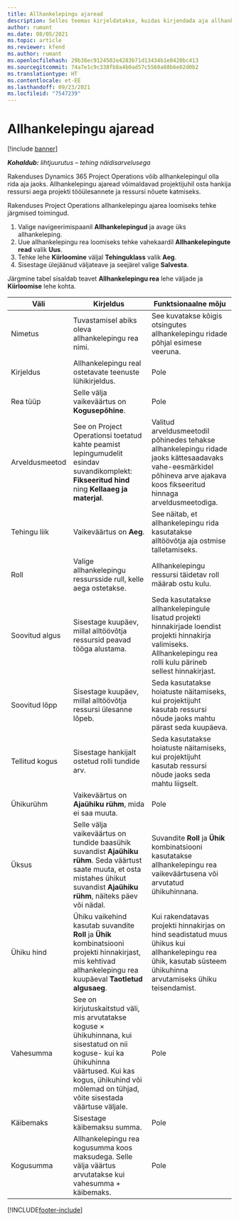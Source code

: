 ```yaml
---
title: Allhankelepingu ajaread
description: Selles teemas kirjeldatakse, kuidas kirjendada aja allhankelepingute ridu ja kirjendada hankijatelt aja ostmist.
author: rumant
ms.date: 08/05/2021
ms.topic: article
ms.reviewer: kfend
ms.author: rumant
ms.openlocfilehash: 29b38ec9124502e4283b71d13434b1e0420bc413
ms.sourcegitcommit: 74a7e1c9c338fb8a4b0ad57c5560a88b6e02d0b2
ms.translationtype: HT
ms.contentlocale: et-EE
ms.lasthandoff: 09/23/2021
ms.locfileid: "7547239"
---
```

# <a name="subcontract-lines-for-time"></a>Allhankelepingu ajaread

[!include [banner](../../includes/dataverse-preview.md)]

_**Kohaldub:** lihtjuurutus – tehing näidisarvelusega_

Rakenduses Dynamics 365 Project Operations võib allhankelepingul olla rida aja jaoks. Allhankelepingu ajaread võimaldavad projektijuhil osta hankija ressursi aega projekti tööülesannete ja ressursi nõuete katmiseks.

Rakenduses Project Operations allhankelepingu ajarea loomiseks tehke järgmised toimingud.

1. Valige navigeerimispaanil **Allhankelepingud** ja avage üks allhankeleping.
2. Uue allhankelepingu rea loomiseks tehke vahekaardil **Allhankelepingute read** valik **Uus**.
3. Tehke lehe **Kiirloomine** väljal **Tehinguklass** valik **Aeg**.
4. Sisestage ülejäänud väljateave ja seejärel valige **Salvesta**.

  Järgmine tabel sisaldab teavet **Allhankelepingu rea** lehe väljade ja **Kiirloomise** lehe kohta.

| **Väli** | **Kirjeldus** | **Funktsionaalne mõju** |
| --- | --- | --- |
| Nimetus | Tuvastamisel abiks oleva allhankelepingu rea nimi. | See kuvatakse kõigis otsingutes allhankelepingu ridade põhjal esimese veeruna. |
| Kirjeldus | Allhankelepingu real ostetavate teenuste lühikirjeldus. |Pole |
| Rea tüüp |   Selle välja vaikeväärtus on **Kogusepõhine**.| Pole |
| Arveldusmeetod | See on Project Operationsi toetatud kahte peamist lepingumudelit esindav suvandikomplekt: **Fikseeritud hind** ning **Kellaaeg ja materjal**. | Valitud arveldusmeetodil põhinedes tehakse allhankelepingu ridade jaoks kättesaadavaks vahe-eesmärkidel põhineva arve ajakava koos fikseeritud hinnaga arveldusmeetodiga. |
| Tehingu liik | Vaikeväärtus on **Aeg**. | See näitab, et allhankelepingu rida kasutatakse alltöövõtja aja ostmise talletamiseks. |
| Roll | Valige allhankelepingu ressursside rull, kelle aega ostetakse. | Allhankelepingu ressursi täidetav roll määrab ostu kulu. |
| Soovitud algus | Sisestage kuupäev, millal alltöövõtja ressursid peavad tööga alustama. | Seda kasutatakse allhankelepingule lisatud projekti hinnakirjade loendist projekti hinnakirja valimiseks. Allhankelepingu rea rolli kulu pärineb sellest hinnakirjast. |
| Soovitud lõpp | Sisestage kuupäev, millal alltöövõtja ressursi ülesanne lõpeb. | Seda kasutatakse hoiatuste näitamiseks, kui projektijuht kasutab ressursi nõude jaoks mahtu pärast seda kuupäeva. |
| Tellitud kogus | Sisestage hankijalt ostetud rolli tundide arv. | Seda kasutatakse hoiatuste näitamiseks, kui projektijuht kasutab ressursi nõude jaoks seda mahtu liigselt. |
| Ühikurühm | Vaikeväärtus on **Ajaühiku rühm**, mida ei saa muuta. | Pole|
| Üksus | Selle välja vaikeväärtus on tundide baasühik suvandist **Ajaühiku rühm**. Seda väärtust saate muuta, et osta mistahes ühikut suvandist **Ajaühiku rühm**, näiteks päev või nädal. | Suvandite **Roll** ja **Ühik** kombinatsiooni kasutatakse allhankelepingu rea vaikeväärtusena või arvutatud ühikuhinnana. |
| Ühiku hind | Ühiku vaikehind kasutab suvandite **Roll** ja **Ühik** kombinatsiooni projekti hinnakirjast, mis kehtivad allhankelepingu rea kuupäeval **Taotletud algusaeg**. | Kui rakendatavas projekti hinnakirjas on hind seadistatud muus ühikus kui allhankelepingu rea ühik, kasutab süsteem ühikuhinna arvutamiseks ühiku teisendamist. |
| Vahesumma |    See on kirjutuskaitstud väli, mis arvutatakse koguse × ühikuhinnana, kui sisestatud on nii koguse- kui ka ühikuhinna väärtused. Kui kas kogus, ühikuhind või mõlemad on tühjad, võite sisestada väärtuse väljale. | Pole|
| Käibemaks |   Sisestage käibemaksu summa. |Pole |
| Kogusumma | Allhankelepingu rea kogusumma koos maksudega. Selle välja väärtus arvutatakse kui vahesumma + käibemaks.|Pole |

[!INCLUDE[footer-include](../../includes/footer-banner.md)]

